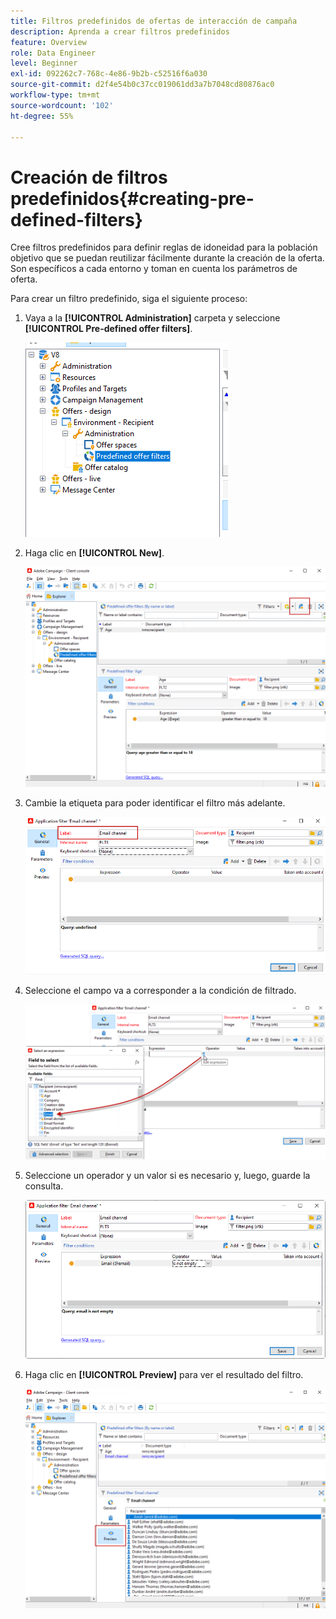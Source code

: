 ```yaml
---
title: Filtros predefinidos de ofertas de interacción de campaña
description: Aprenda a crear filtros predefinidos
feature: Overview
role: Data Engineer
level: Beginner
exl-id: 092262c7-768c-4e86-9b2b-c52516f6a030
source-git-commit: d2f4e54b0c37cc019061dd3a7b7048cd80876ac0
workflow-type: tm+mt
source-wordcount: '102'
ht-degree: 55%

---
```


# Creación de filtros predefinidos{#creating-pre-defined-filters}

Cree filtros predefinidos para definir reglas de idoneidad para la población objetivo que se puedan reutilizar fácilmente durante la creación de la oferta. Son específicos a cada entorno y toman en cuenta los parámetros de oferta.

Para crear un filtro predefinido, siga el siguiente proceso:

1. Vaya a la **[!UICONTROL Administration]** carpeta y seleccione **[!UICONTROL Pre-defined offer filters]**.

   ![](assets/offer_filter_create_005.png)

1. Haga clic en **[!UICONTROL New]**.

   ![](assets/offer_filter_create_001.png)

1. Cambie la etiqueta para poder identificar el filtro más adelante.

   ![](assets/offer_filter_create_002.png)

1. Seleccione el campo va a corresponder a la condición de filtrado.

   ![](assets/offer_filter_create_003.png)

1. Seleccione un operador y un valor si es necesario y, luego, guarde la consulta.

   ![](assets/offer_filter_create_004.png)

1. Haga clic en **[!UICONTROL Preview]** para ver el resultado del filtro.

   ![](assets/offer_filter_create_006.png)
